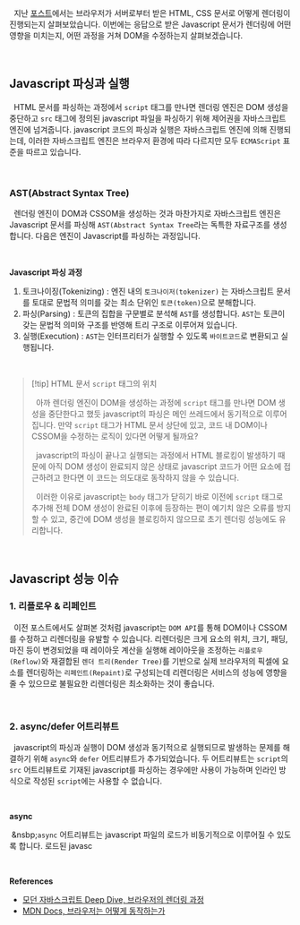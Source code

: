 
&nbsp;&nbsp;지난 [포스트](./브라우저%20렌더링%201.md)에서는 브라우저가 서버로부터 받은 HTML, CSS 문서로 어떻게 렌더링이 진행되는지 살펴보았습니다. 이번에는 응답으로 받은 Javascript 문서가 렌더링에 어떤 영향을 미치는지, 어떤 과정을 거쳐 DOM을 수정하는지 살펴보겠습니다.

<br>

## Javascript 파싱과 실행

&nbsp;&nbsp;HTML 문서를 파싱하는 과정에서 `script` 태그를 만나면 렌더링 엔진은 DOM 생성을 중단하고 `src` 태그에 정의된 javascript 파일을 파싱하기 위해 제어권을 자바스크립트 엔진에 넘겨줍니다. javascript 코드의 파싱과 실행은 자바스크립트 엔진에 의해 진행되는데, 이러한 자바스크립트 엔진은 브라우저 환경에 따라 다르지만 모두 `ECMAScript` 표준을 따르고 있습니다.

<br>

### AST(Abstract Syntax Tree)

&nbsp;&nbsp;렌더링 엔진이 DOM과 CSSOM을 생성하는 것과 마찬가지로 자바스크립트 엔진은 Javascript 문서를 파싱해 `AST(Abstract Syntax Tree`라는 독특한 자료구조를 생성합니다. 다음은 엔진이 Javascript를 파싱하는 과정입니다.

<br>

**Javascript 파싱 과정**

1. 토크나이징(Tokenizing) : 엔진 내의 `토크나이저(tokenizer)` 는 자바스크립트 문서를 토대로 문법적 의미를 갖는 최소 단위인 `토큰(token)`으로 분해합니다.
2. 파싱(Parsing) : 토큰의 집합을 구문별로 분석해 `AST`를 생성합니다. `AST`는 토큰이 갖는 문법적 의미와 구조를 반영해 트리 구조로 이루어져 있습니다.
3. 실행(Execution) : `AST`는 인터프리터가 실행할 수 있도록 `바이트코드`로 변환되고 실행됩니다.

<br>

>[!tip]  HTML 문서  `script` 태그의 위치
>
>&nbsp;&nbsp;아까 렌더링 엔진이 DOM을 생성하는 과정에 `script` 태그를 만나면 DOM 생성을 중단한다고 했듯 javascript의 파싱은 메인 쓰레드에서 동기적으로 이루어집니다. 만약 `script` 태그가 HTML 문서 상단에 있고, 코드 내 DOM이나 CSSOM을 수정하는 로직이 있다면 어떻게 될까요?
>
>&nbsp;&nbsp;javascript의 파싱이 끝나고 실행되는 과정에서 HTML 블로킹이 발생하기 때문에 아직 DOM 생성이 완료되지 않은 상태로 javascript 코드가 어떤 요소에 접근하려고 한다면 이 코드는 의도대로 동작하지 않을 수 있습니다.
>
>&nbsp;&nbsp;이러한 이유로 javascript는 `body` 태그가 닫히기 바로 이전에  `script` 태그로 추가해 전체 DOM 생성이 완료된 이후에 등장하는 편이 예기치 않은 오류를 방지할 수 있고, 중간에 DOM 생성을 블로킹하지 않으므로 초기 렌더링 성능에도 유리합니다.

<br>

## Javascript 성능 이슈

### 1. 리플로우 & 리페인트

&nbsp;&nbsp;이전 포스트에서도 살펴본 것처럼 javascript는 `DOM API`를 통해 DOM이나 CSSOM를 수정하고 리렌더링을 유발할 수 있습니다. 리렌더링은 크게 요소의 위치, 크기, 패딩, 마진 등이 변경되었을 때 레이아웃 계산을 실행해 레이아웃을 조정하는 `리플로우(Reflow)`와 재결합된 `렌더 트리(Render Tree)`를 기반으로 실제 브라우저의 픽셀에 요소를 렌더링하는 `리페인트(Repaint)`로 구성되는데 리렌더링은 서비스의 성능에 영향을 줄 수 있으므로 불필요한 리렌더링은 최소화하는 것이 좋습니다.

<br>

### 2. async/defer 어트리뷰트

&nbsp;&nbsp;javascript의 파싱과 실행이 DOM 생성과 동기적으로 실행되므로 발생하는 문제를 해결하기 위해 `async`와 `defer` 어트리뷰트가 추가되었습니다. 두 어트리뷰트는 `script`의 `src` 어트리뷰트로 기재된 javascript를 파싱하는 경우에만 사용이 가능하며 인라인 방식으로 작성된 `script`에는 사용할 수 없습니다.

<br>

**async**

&nbsp;&nsbp;`async` 어트리뷰트는 javascript 파일의 로드가 비동기적으로 이루어질 수 있도록 합니다. 로드된 javasc


<br>

**References**
- [모던 자바스크립트 Deep Dive, 브라우저의 렌더링 과정](https://m.yes24.com/Goods/Detail/92742567)
- [MDN Docs, 브라우저는 어떻게 동작하는가](https://developer.mozilla.org/ko/docs/Web/Performance/How_browsers_work)
